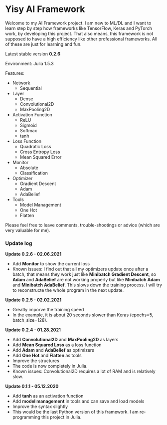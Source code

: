 # Yisy AI Framework



Welcome to my AI Framework project. I am new to ML/DL and I want to learn step by step how frameworks like TensorFlow, Keras and PyTorch work, by developing this project. That also means, this framework is not supposed to have a high efficiency like other professional frameworks. All of these are just for learning and fun. 



Latest stable version **0.2.6** 

Environment: Julia 1.5.3

Features: 


- Network
  - Sequential
- Layer
  - Dense
  - Convolutional2D
  - MaxPooling2D
- Activation Function
  - ReLU
  - Sigmoid
  - Softmax
  - tanh
- Loss Function
  - Quadratic Loss
  - Cross Entropy Loss
  - Mean Squared Error
- Monitor
  - Absolute
  - Classification
- Optimizer
  - Gradient Descent
  - Adam
  - AdaBelief
- Tools
  - Model Management
  - One Hot
  - Flatten

Please feel free to leave comments, trouble-shootings or advice (which are very valuable for me). 

### Update log
**Update 0.2.6 - 02.06.2021**
- Add **Monitor** to show the current loss
- Known issues: I find out that all my optimizers update once after a batch, that means they work just like **Minibatch Gradient Descent**, so **Adam** and **AdaBelief** are not working properly but like **Minibatch Adam** and **Minibatch AdaBelief**. This slows down the training process. I will try to reconstructe the whole program in the next update. 

**Update 0.2.5 - 02.02.2021**
- Greatly imporve the training speed
- In the example, it is about 20 seconds slower than Keras (epochs=5, batch_size=128). 


**Update 0.2.4 - 01.28.2021**
- Add **Convolutional2D** and **MaxPooling2D** as layers
- Add **Mean Squared Loss** as a loss function
- Add **Adam** and **AdaBelief** as optimizers
- Add **One Hot** and **Flatten** as tools
- Improve the structures
- The code is now completely in Julia. 
- Known issues: Convolutional2D requires a lot of RAM and is relatively slow. 


**Update 0.1.1 - 05.12.2020**
- Add **tanh** as an activation function
- Add **model management** in tools and can save and load models
- Improve the syntax slightly
- This would be the last Python version of this framework. I am re-programming this project in Julia. 
